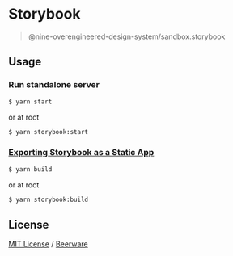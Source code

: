 # Storybook

> @nine-overengineered-design-system/sandbox.storybook

## Usage

### Run standalone server

```sh
$ yarn start
```

or at root

```sh
$ yarn storybook:start
```

### [Exporting Storybook as a Static App](https://storybook.js.org/docs/basics/exporting-storybook/)

```sh
$ yarn build
```

or at root

```sh
$ yarn storybook:build
```

## License

[MIT License](./LICENSE) / [Beerware](https://en.wikipedia.org/wiki/Beerware)
